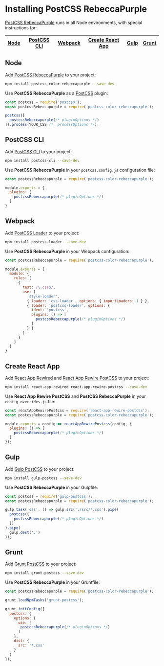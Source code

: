 # Installing PostCSS RebeccaPurple

[PostCSS RebeccaPurple] runs in all Node environments, with special instructions for:

| [Node](#node) | [PostCSS CLI](#postcss-cli) | [Webpack](#webpack) | [Create React App](#create-react-app) | [Gulp](#gulp) | [Grunt](#grunt) |
| --- | --- | --- | --- | --- | --- |

## Node

Add [PostCSS RebeccaPurple] to your project:

```bash
npm install postcss-color-rebeccapurple --save-dev
```

Use **PostCSS RebeccaPurple** as a [PostCSS] plugin:

```js
const postcss = require('postcss');
const postcssRebeccapurple = require('postcss-color-rebeccapurple');

postcss([
  postcssRebeccapurple(/* pluginOptions */)
]).process(YOUR_CSS /*, processOptions */);
```

## PostCSS CLI

Add [PostCSS CLI] to your project:

```bash
npm install postcss-cli --save-dev
```

Use **PostCSS RebeccaPurple** in your `postcss.config.js` configuration file:

```js
const postcssRebeccapurple = require('postcss-color-rebeccapurple');

module.exports = {
  plugins: [
    postcssRebeccapurple(/* pluginOptions */)
  ]
}
```

## Webpack

Add [PostCSS Loader] to your project:

```bash
npm install postcss-loader --save-dev
```

Use **PostCSS RebeccaPurple** in your Webpack configuration:

```js
const postcssRebeccapurple = require('postcss-color-rebeccapurple');

module.exports = {
  module: {
    rules: [
      {
        test: /\.css$/,
        use: [
          'style-loader',
          { loader: 'css-loader', options: { importLoaders: 1 } },
          { loader: 'postcss-loader', options: {
            ident: 'postcss',
            plugins: () => [
              postcssRebeccapurple(/* pluginOptions */)
            ]
          } }
        ]
      }
    ]
  }
}
```

## Create React App

Add [React App Rewired] and [React App Rewire PostCSS] to your project:

```bash
npm install react-app-rewired react-app-rewire-postcss --save-dev
```

Use **React App Rewire PostCSS** and **PostCSS RebeccaPurple** in your
`config-overrides.js` file:

```js
const reactAppRewirePostcss = require('react-app-rewire-postcss');
const postcssRebeccapurple = require('postcss-color-rebeccapurple');

module.exports = config => reactAppRewirePostcss(config, {
  plugins: () => [
    postcssRebeccapurple(/* pluginOptions */)
  ]
});
```

## Gulp

Add [Gulp PostCSS] to your project:

```bash
npm install gulp-postcss --save-dev
```

Use **PostCSS RebeccaPurple** in your Gulpfile:

```js
const postcss = require('gulp-postcss');
const postcssRebeccapurple = require('postcss-color-rebeccapurple');

gulp.task('css', () => gulp.src('./src/*.css').pipe(
  postcss([
    postcssRebeccapurple(/* pluginOptions */)
  ])
).pipe(
  gulp.dest('.')
));
```

## Grunt

Add [Grunt PostCSS] to your project:

```bash
npm install grunt-postcss --save-dev
```

Use **PostCSS RebeccaPurple** in your Gruntfile:

```js
const postcssRebeccapurple = require('postcss-color-rebeccapurple');

grunt.loadNpmTasks('grunt-postcss');

grunt.initConfig({
  postcss: {
    options: {
      use: [
       postcssRebeccapurple(/* pluginOptions */)
      ]
    },
    dist: {
      src: '*.css'
    }
  }
});
```

[Gulp PostCSS]: https://github.com/postcss/gulp-postcss
[Grunt PostCSS]: https://github.com/nDmitry/grunt-postcss
[PostCSS]: https://github.com/postcss/postcss
[PostCSS CLI]: https://github.com/postcss/postcss-cli
[PostCSS Loader]: https://github.com/postcss/postcss-loader
[PostCSS RebeccaPurple]: https://github.com/csstools/postcss-plugins/tree/main/plugins/postcss-color-rebeccapurple
[React App Rewire PostCSS]: https://github.com/csstools/react-app-rewire-postcss
[React App Rewired]: https://github.com/timarney/react-app-rewired

